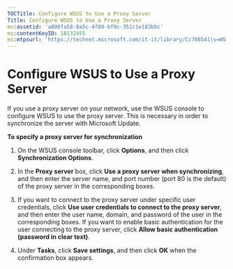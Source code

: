 ```yaml
---
TOCTitle: Configure WSUS to Use a Proxy Server
Title: Configure WSUS to Use a Proxy Server
ms:assetid: 'a800fa58-8a5c-4f89-bf9c-351c1e183bbc'
ms:contentKeyID: 18132455
ms:mtpsurl: 'https://technet.microsoft.com/it-it/library/Cc708541(v=WS.10)'
---
```


Configure WSUS to Use a Proxy Server
====================================

If you use a proxy server on your network, use the WSUS console to configure WSUS to use the proxy server. This is necessary in order to synchronize the server with Microsoft Update.

**To specify a proxy server for synchronization**
1.  On the WSUS console toolbar, click **Options**, and then click **Synchronization Options**.

2.  In the **Proxy server** box, click **Use a proxy server when synchronizing**, and then enter the server name, and port number (port 80 is the default) of the proxy server in the corresponding boxes.

3.  If you want to connect to the proxy server under specific user credentials, click **Use user credentials to connect to the proxy server**, and then enter the user name, domain, and password of the user in the corresponding boxes. If you want to enable basic authentication for the user connecting to the proxy server, click **Allow basic authentication (password in clear text)**.

4.  Under **Tasks**, click **Save settings**, and then click **OK** when the confirmation box appears.
